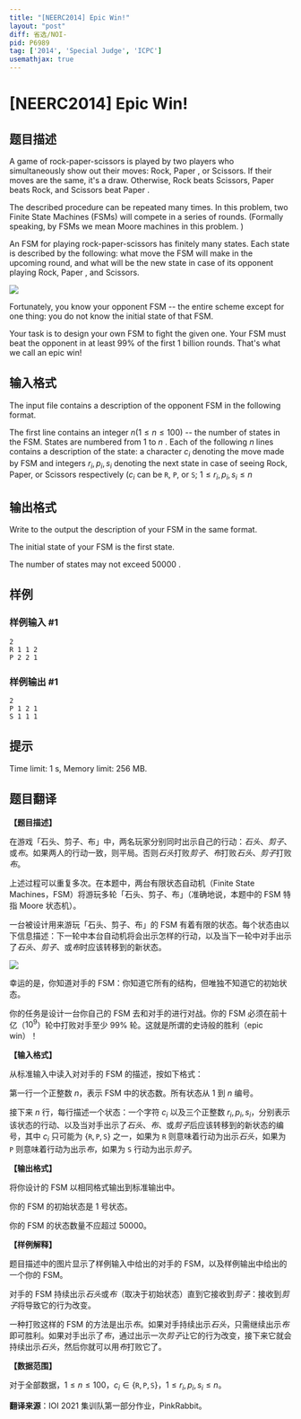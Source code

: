 ```yaml
---
title: "[NEERC2014] Epic Win!"
layout: "post"
diff: 省选/NOI-
pid: P6989
tag: ['2014', 'Special Judge', 'ICPC']
usemathjax: true
---
```


# [NEERC2014] Epic Win!
## 题目描述



A game of rock-paper-scissors is played by two players who simultaneously show out their moves: Rock, Paper , or Scissors. If their moves are the same, it's a draw. Otherwise, Rock beats Scissors, Paper beats Rock, and Scissors beat Paper .

The described procedure can be repeated many times. In this problem, two Finite State Machines (FSMs) will compete in a series of rounds. (Formally speaking, by FSMs we mean Moore machines in this problem. )

An FSM for playing rock-paper-scissors has finitely many states. Each state is described by the following: what move the FSM will make in the upcoming round, and what will be the new state in case of its opponent playing Rock, Paper , and Scissors.

![](/upload/images2/epic.png)

Fortunately, you know your opponent FSM -- the entire scheme except for one thing: you do not know the initial state of that FSM.

Your task is to design your own FSM to fight the given one. Your FSM must beat the opponent in at least $99\%$ of the first $1$ billion rounds. That's what we call an epic win!


## 输入格式



The input file contains a description of the opponent FSM in the following format.

The first line contains an integer $n (1 \le n \le 100)$ -- the number of states in the FSM. States are numbered from $1$ to $n$ . Each of the following $n$ lines contains a description of the state: a character $c_{i}$ denoting the move made by FSM and integers $r_{i}, p_{i}, s_{i}$ denoting the next state in case of seeing Rock, Paper, or Scissors respectively $(c_{i}$ can be `R`, `P`, or `S`; $1 \le r_{i}, p_{i}, s_{i} \le n$


## 输出格式



Write to the output the description of your FSM in the same format.

The initial state of your FSM is the first state.

The number of states may not exceed $50 000$ .


## 样例

### 样例输入 #1
```
2
R 1 1 2
P 2 2 1

```
### 样例输出 #1
```
2
P 1 2 1
S 1 1 1

```
## 提示

Time limit: 1 s, Memory limit: 256 MB. 


## 题目翻译

**【题目描述】**

在游戏「石头、剪子、布」中，两名玩家分别同时出示自己的行动：*石头*、*剪子*、或*布*。如果两人的行动一致，则平局。否则*石头*打败*剪子*、*布*打败*石头*、*剪子*打败*布*。

上述过程可以重复多次。在本题中，两台有限状态自动机（Finite State Machines，FSM）将游玩多轮「石头、剪子、布」（准确地说，本题中的 FSM 特指 Moore 状态机）。

一台被设计用来游玩「石头、剪子、布」的 FSM 有着有限的状态。每个状态由以下信息描述：下一轮中本台自动机将会出示怎样的行动，以及当下一轮中对手出示了*石头*、*剪子*、或*布*时应该转移到的新状态。

![](https://cdn.luogu.com.cn/upload/image_hosting/j121iya3.png)

幸运的是，你知道对手的 FSM：你知道它所有的结构，但唯独不知道它的初始状态。

你的任务是设计一台你自己的 FSM 去和对手的进行对战。你的 FSM 必须在前十亿（${10}^9$）轮中打败对手至少 $99 \%$ 轮。这就是所谓的史诗般的胜利（epic win）！

**【输入格式】**

从标准输入中读入对对手的 FSM 的描述，按如下格式：

第一行一个正整数 $n$，表示 FSM 中的状态数。所有状态从 $1$ 到 $n$ 编号。

接下来 $n$ 行，每行描述一个状态：一个字符 $c_i$ 以及三个正整数 $r_i, p_i, s_i$，分别表示该状态的行动、以及当对手出示了*石头*、*布*、或*剪子*后应该转移到的新状态的编号，其中 $c_i$ 只可能为 $\{\texttt{R}, \texttt{P}, \texttt{S}\}$ 之一，如果为 $\texttt{R}$ 则意味着行动为出示*石头*，如果为 $\texttt{P}$ 则意味着行动为出示*布*，如果为 $\texttt{S}$ 行动为出示*剪子*。

**【输出格式】**

将你设计的 FSM 以相同格式输出到标准输出中。

你的 FSM 的初始状态是 $1$ 号状态。

你的 FSM 的状态数量不应超过 $50000$。

**【样例解释】**

题目描述中的图片显示了样例输入中给出的对手的 FSM，以及样例输出中给出的一个你的 FSM。

对手的 FSM 持续出示*石头*或*布*（取决于初始状态）直到它接收到*剪子*：接收到*剪子*将导致它的行为改变。

一种打败这样的 FSM 的方法是出示*布*。如果对手持续出示*石头*，只需继续出示*布*即可胜利。如果对手出示了*布*，通过出示一次*剪子*让它的行为改变，接下来它就会持续出示*石头*，然后你就可以用*布*打败它了。

**【数据范围】**

对于全部数据，$1 \le n \le 100$，$c_i \in \{\texttt{R}, \texttt{P}, \texttt{S}\}$，$1 \le r_i, p_i, s_i \le n$。

**翻译来源**：IOI 2021 集训队第一部分作业，PinkRabbit。
